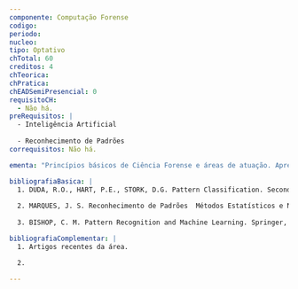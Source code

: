 ```yaml
---
componente: Computação Forense
codigo:  
periodo: 
nucleo:
tipo: Optativo
chTotal: 60 
creditos: 4
chTeorica: 
chPratica: 
chEADSemiPresencial: 0
requisitoCH:
  - Não há. 
preRequisitos: |
  - Inteligência Artificial
  
  - Reconhecimento de Padrões
correquisitos: Não há.

ementa: "Princípios básicos de Ciência Forense e áreas de atuação. Apresentar os conceitos básicos da perícia criminal e cível. Novas tecnologias disponíveis nas áreas de Computação Forense e ferramentas tecnológicas para processamento e análise de evidências. Seminários e Projeto."

bibliografiaBasica: |
  1. DUDA, R.O., HART, P.E., STORK, D.G. Pattern Classification. Second Edition. Wiley, 2001.
  
  2. MARQUES, J. S. Reconhecimento de Padrões  Métodos Estatísticos e Neurais. IST Press, 2005.
  
  3. BISHOP, C. M. Pattern Recognition and Machine Learning. Springer, 2006.

bibliografiaComplementar: |
  1. Artigos recentes da área.

  2.

---
```

